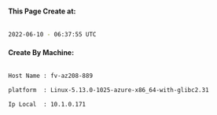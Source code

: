 
   
#### This Page Create at:

```bash

2022-06-10 - 06:37:55 UTC

```

#### Create By Machine:

```bash

Host Name : fv-az208-889

platform  : Linux-5.13.0-1025-azure-x86_64-with-glibc2.31

Ip Local  : 10.1.0.171

```

